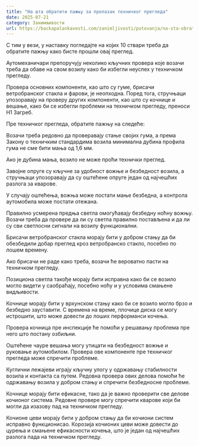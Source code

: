 ```yaml
---
title: "На шта обратити пажњу за пролазак техничког прегледа"
date: 2025-07-21
category: Занимљивости
url: https://backapalankavesti.com/zanimljivosti/putovanja/na-sta-obratiti-paznju-za-prolazak-tehnickog-pregleda/
---
```


С тим у вези, у наставку погледајте на којих 10 ствари треба да обратите пажњу како бисте прошли овај преглед.

Аутомеханичари препоручују неколико кључних провера које возачи треба да обаве на свом возилу како би избегли неуспех у техничком прегледу.

Провера основних компоненти, као што су гуме, брисачи ветробранског стакла и фарови, је неопходна. Поред тога, стручњаци упозоравају на проверу других компоненти, као што су кочнице и вешање, како би се избегли проблеми на техничком прегледу, преноси Н1 Загреб.

Пре техничког прегледа, обратите пажњу на следеће:

Возачи треба редовно да проверавају стање својих гума, а према Закону о техничким стандардима возила минимална дубина профила гума не сме бити мања од 1,6 мм.

Ако је дубина мања, возило не може проћи технички преглед.

Завојне опруге су кључне за удобност вожње и безбедност возила, а стручњаци упозоравају да су оштећене опруге један од најчешћих разлога за кварове.

У случају оштећења, вожња може постати мање безбедна, а контрола аутомобила може постати отежана.

Правилно усмерена предња светла омогућавају безбедну ноћну вожњу. Возачи треба да провере да ли су светла правилно постављена и да ли су сви светлосни сигнали на возилу функционални.

Брисачи ветробранског стакла морају бити у добром стању да би обезбедили добар преглед кроз ветробранско стакло, посебно по лошем времену.

Ако брисачи не раде како треба, возачи ће вероватно пасти на техничком прегледу.

Позициона светла такође морају бити исправна како би се возило могло видети у саобраћају, посебно ноћу и у условима смањене видљивости.

Кочнице морају бити у врхунском стању како би се возило могло брзо и безбедно зауставити. С времена на време, плочице диска се могу истрошити, што може довести до лоших перформанси кочења.

Провера кочница пре инспекције ће помоћи у решавању проблема пре него што постану озбиљни.

Оштећене чауре вешања могу утицати на безбедност вожње и руковање аутомобилом. Провера ове компоненте пре техничког прегледа може спречити проблеме.

Куглични лежајеви играју кључну улогу у одржавању стабилности возила и контакта са путем. Редовна провера ових делова помоћи ће одржавању возила у добром стању и спречити безбедносне проблеме.

Кочнице морају бити ефикасне, тако да је важно проверити све делове кочионог система. Редовне провере могу спречити кварове који би могли да изазову пад на техничком прегледу.

Кочионе цеви морају бити у добром стању да би кочиони систем исправно функционисао. Корозија кочионих цеви може довести до цурења и смањене ефикасности кочења, што је један од најчешћих разлога пада на техничком прегледу.
